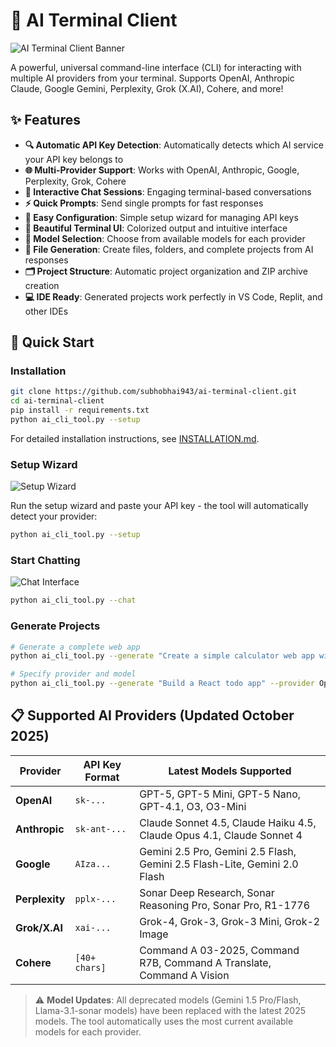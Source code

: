 # 🤖 AI Terminal Client

![AI Terminal Client Banner](https://user-gen-media-assets.s3.amazonaws.com/seedream_images/55cce51a-aa43-4a96-a01a-feccd957e82d.png)

A powerful, universal command-line interface (CLI) for interacting with multiple AI providers from your terminal. Supports OpenAI, Anthropic Claude, Google Gemini, Perplexity, Grok (X.AI), Cohere, and more!

## ✨ Features

- **🔍 Automatic API Key Detection**: Automatically detects which AI service your API key belongs to
- **🌐 Multi-Provider Support**: Works with OpenAI, Anthropic, Google, Perplexity, Grok, Cohere
- **🎯 Interactive Chat Sessions**: Engaging terminal-based conversations
- **⚡ Quick Prompts**: Send single prompts for fast responses  
- **🔧 Easy Configuration**: Simple setup wizard for managing API keys
- **🎨 Beautiful Terminal UI**: Colorized output and intuitive interface
- **📱 Model Selection**: Choose from available models for each provider
- **📁 File Generation**: Create files, folders, and complete projects from AI responses
- **🗂️ Project Structure**: Automatic project organization and ZIP archive creation
- **💻 IDE Ready**: Generated projects work perfectly in VS Code, Replit, and other IDEs

## 🚀 Quick Start

### Installation
```bash
git clone https://github.com/subhobhai943/ai-terminal-client.git
cd ai-terminal-client
pip install -r requirements.txt
python ai_cli_tool.py --setup
```

For detailed installation instructions, see [INSTALLATION.md](INSTALLATION.md).

### Setup Wizard
![Setup Wizard](https://user-gen-media-assets.s3.amazonaws.com/seedream_images/b414d930-9b94-4674-8bfc-9b5937cb4d45.png)

Run the setup wizard and paste your API key - the tool will automatically detect your provider:

```bash
python ai_cli_tool.py --setup
```

### Start Chatting
![Chat Interface](https://user-gen-media-assets.s3.amazonaws.com/seedream_images/58c9f109-28f6-42eb-8ac9-64dc43102999.png)

```bash
python ai_cli_tool.py --chat
```

### Generate Projects
```bash
# Generate a complete web app
python ai_cli_tool.py --generate "Create a simple calculator web app with HTML, CSS, and JavaScript"

# Specify provider and model
python ai_cli_tool.py --generate "Build a React todo app" --provider OpenAI --model gpt-5 --project-name "my-todo-app"
```

## 📋 Supported AI Providers (Updated October 2025)

| Provider | API Key Format | Latest Models Supported |
|----------|----------------|------------------------|
| **OpenAI** | `sk-...` | GPT-5, GPT-5 Mini, GPT-5 Nano, GPT-4.1, O3, O3-Mini |
| **Anthropic** | `sk-ant-...` | Claude Sonnet 4.5, Claude Haiku 4.5, Claude Opus 4.1, Claude Sonnet 4 |
| **Google** | `AIza...` | Gemini 2.5 Pro, Gemini 2.5 Flash, Gemini 2.5 Flash-Lite, Gemini 2.0 Flash |
| **Perplexity** | `pplx-...` | Sonar Deep Research, Sonar Reasoning Pro, Sonar Pro, R1-1776 |
| **Grok/X.AI** | `xai-...` | Grok-4, Grok-3, Grok-3 Mini, Grok-2 Image |
| **Cohere** | `[40+ chars]` | Command A 03-2025, Command R7B, Command A Translate, Command A Vision |

> ⚠️ **Model Updates**: All deprecated models (Gemini 1.5 Pro/Flash, Llama-3.1-sonar models) have been replaced with the latest 2025 models. The tool automatically uses the most current available models for each provider.
